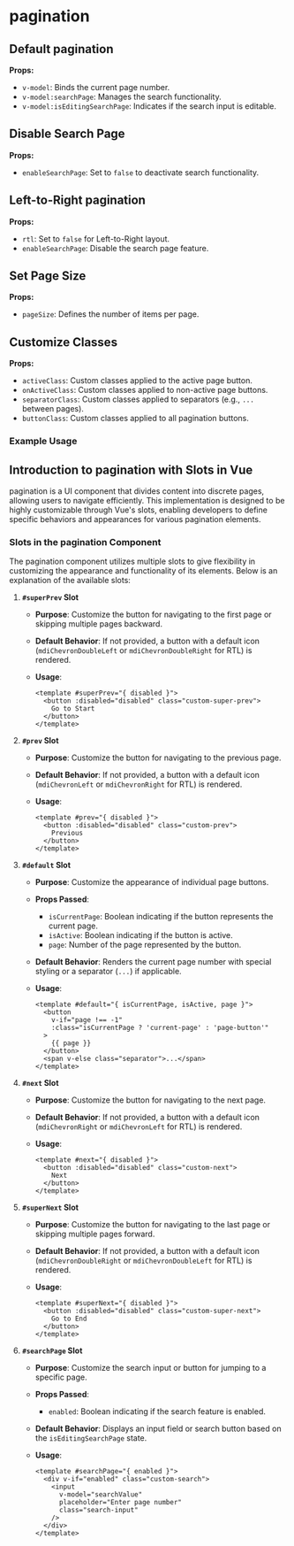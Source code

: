 # pagination

## Default pagination

**Props:**

- `v-model`: Binds the current page number.
- `v-model:searchPage`: Manages the search functionality.
- `v-model:isEditingSearchPage`: Indicates if the search input is editable.

<CodeTabs
  templateCode="
<pagination v-model='inputValue' v-model:searchPage='searchValue' v-model:isEditingSearchPage='isEditingSearchPage'/>
"
scriptCode="
export default {
data() {
    return {
      inputValue : undefined,
      searchValue : undefined,
      isEditingSearchPage : true
    }
  },
}
"
/>

## Disable Search Page

**Props:**

- `enableSearchPage`: Set to `false` to deactivate search functionality.

<CodeTabs
  templateCode="
<pagination v-model='inputValue' :enableSearchPage='searchEnabled'/>
"
scriptCode="
export default {
data() {
    return {
      inputValue : undefined,
      searchEnabled : false
    }
  },
}
"
/>

## Left-to-Right pagination

**Props:**

- `rtl`: Set to `false` for Left-to-Right layout.
- `enableSearchPage`: Disable the search page feature.

<CodeTabs
  templateCode="
<pagination v-model='inputValue' :enableSearchPage='searchEnabled' :rtl='rtlValue'/>
"
scriptCode="
export default {
data() {
    return {
      inputValue : undefined,
      searchEnabled : false,
      rtlValue : false
    }
  },
}
"
/>

## Set Page Size

**Props:**

- `pageSize`: Defines the number of items per page.

<CodeTabs
  templateCode="
<pagination v-model='inputValue' :enableSearchPage='searchEnabled' :pageSize='pageSize'/>
"
scriptCode="
export default {
data() {
    return {
      inputValue : undefined,
      searchEnabled : false,
      pageSize : 10
    }
  },
}
"
/>

## Customize Classes

**Props:**

- `activeClass`: Custom classes applied to the active page button.
- `onActiveClass`: Custom classes applied to non-active page buttons.
- `separatorClass`: Custom classes applied to separators (e.g., `...` between pages).
- `buttonClass`: Custom classes applied to all pagination buttons.

### Example Usage

<CodeTabs
  templateCode="
<pagination v-model='inputValue' :enableSearchPage='searchValue' :activeClass='activeClass' :onActiveClass='onActiveClass' :separatorClass='separatorClass' :buttonClass='buttonClass' />
"
scriptCode="
export default {
data() {
    return {
      inputValue : undefined,
      searchValue : false,
      activeClass : 'bg-indigo-700 hover:bg-indigo-600 size-11 rounded-lg shadow-lg',
      onActiveClass : 'bg-indigo-200 hover:bg-indigo-300 rounded-lg shadow-lg',
      separatorClass : 'text-emerald-500',
      buttonClass : 'size-11 bg-indigo-700 hover:bg-indigo-600 rounded-lg shadow-lg'
    }
  },
}
"
/>

## Introduction to pagination with Slots in Vue

pagination is a UI component that divides content into discrete pages, allowing users to navigate efficiently. This implementation is designed to be highly customizable through Vue's slots, enabling developers to define specific behaviors and appearances for various pagination elements.

### Slots in the pagination Component

The pagination component utilizes multiple slots to give flexibility in customizing the appearance and functionality of its elements. Below is an explanation of the available slots:

1. **`#superPrev` Slot**
   - **Purpose**: Customize the button for navigating to the first page or skipping multiple pages backward.
   - **Default Behavior**: If not provided, a button with a default icon (`mdiChevronDoubleLeft` or `mdiChevronDoubleRight` for RTL) is rendered.
   - **Usage**:

     ```vue
     <template #superPrev="{ disabled }">
       <button :disabled="disabled" class="custom-super-prev">
         Go to Start
       </button>
     </template>
     ```

2. **`#prev` Slot**
   - **Purpose**: Customize the button for navigating to the previous page.
   - **Default Behavior**: If not provided, a button with a default icon (`mdiChevronLeft` or `mdiChevronRight` for RTL) is rendered.
   - **Usage**:

     ```vue
     <template #prev="{ disabled }">
       <button :disabled="disabled" class="custom-prev">
         Previous
       </button>
     </template>
     ```

3. **`#default` Slot**
   - **Purpose**: Customize the appearance of individual page buttons.
   - **Props Passed**:
     - `isCurrentPage`: Boolean indicating if the button represents the current page.
     - `isActive`: Boolean indicating if the button is active.
     - `page`: Number of the page represented by the button.
   - **Default Behavior**: Renders the current page number with special styling or a separator (`...`) if applicable.
   - **Usage**:

     ```vue
     <template #default="{ isCurrentPage, isActive, page }">
       <button
         v-if="page !== -1"
         :class="isCurrentPage ? 'current-page' : 'page-button'"
       >
         {{ page }}
       </button>
       <span v-else class="separator">...</span>
     </template>
     ```

4. **`#next` Slot**
   - **Purpose**: Customize the button for navigating to the next page.
   - **Default Behavior**: If not provided, a button with a default icon (`mdiChevronRight` or `mdiChevronLeft` for RTL) is rendered.
   - **Usage**:

     ```vue
     <template #next="{ disabled }">
       <button :disabled="disabled" class="custom-next">
         Next
       </button>
     </template>
     ```

5. **`#superNext` Slot**
   - **Purpose**: Customize the button for navigating to the last page or skipping multiple pages forward.
   - **Default Behavior**: If not provided, a button with a default icon (`mdiChevronDoubleRight` or `mdiChevronDoubleLeft` for RTL) is rendered.
   - **Usage**:

     ```vue
     <template #superNext="{ disabled }">
       <button :disabled="disabled" class="custom-super-next">
         Go to End
       </button>
     </template>
     ```

6. **`#searchPage` Slot**
   - **Purpose**: Customize the search input or button for jumping to a specific page.
   - **Props Passed**:
     - `enabled`: Boolean indicating if the search feature is enabled.
   - **Default Behavior**: Displays an input field or search button based on the `isEditingSearchPage` state.
   - **Usage**:

     ```vue
     <template #searchPage="{ enabled }">
       <div v-if="enabled" class="custom-search">
         <input
           v-model="searchValue"
           placeholder="Enter page number"
           class="search-input"
         />
       </div>
     </template>
     ```
